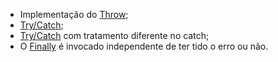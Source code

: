 - Implementação do [Throw](https://i.imgur.com/1JX6brE.png);
- [Try/Catch](https://i.imgur.com/z0NlZh1.png);
- [Try/Catch](https://i.imgur.com/s81XXvZ.png) com tratamento diferente no catch;
- O [Finally](https://i.imgur.com/uffPTaE.png) é invocado independente de ter tido o erro ou não.